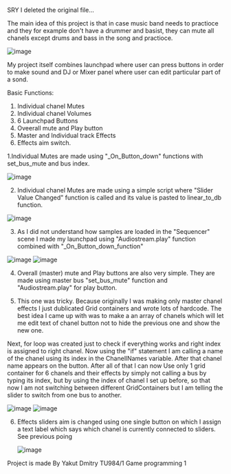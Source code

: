SRY I deleted the original file...

The main idea of this project is that in case music band needs to practioce and they for example don't have a drummer and basist, they can mute all chanels except drums and bass in the song and practioce.

![image](https://github.com/yakutdmitry/GP-2023/assets/159444433/788f0fc6-269a-4c64-8b07-cc911c3f8149) 

My project itself combines launchpad where user can press buttons in order to make sound and DJ or Mixer panel where user can edit particular part of a sond.

Basic Functions:
1. Individual chanel Mutes
2. Individual chanel Volumes
3. 6 Launchpad Buttons
4. Oveerall mute and Play button
5. Master and Individual track Effects
6. Effects aim switch.

1.Individual Mutes are made using "_On_Button_down" functions with set_bus_mute and bus index.

![image](https://github.com/yakutdmitry/GP-2023/assets/159444433/2889030a-1f8b-40b0-a203-3c49f20b86b3)


2. Individual chanel Mutes are made using a simple script where "Slider Value Changed" function is called and its value is pasted to linear_to_db function.

![image](https://github.com/yakutdmitry/GP-2023/assets/159444433/947fa434-abc0-4ef1-92bc-8c0411d563da)

3. As I did not understand how samples are loaded in the "Sequencer" scene I made my launchpad using "Audiostream.play" function combined with "_On_Button_down_function"

![image](https://github.com/yakutdmitry/GP-2023/assets/159444433/956bf3e0-4d95-4284-8824-08de9f85cf30) ![image](https://github.com/yakutdmitry/GP-2023/assets/159444433/4b24082d-553c-446a-bcc0-b16f953dc15a)

4. Overall (master) mute and Play buttons are also very simple. They are made using master bus "set_bus_mute" function and "Audiostream.play" for play button.


5. This one was tricky. Because originally I was making only master chanel effects I just dublicated Grid containers and wrote lots of hardcode. The best idea I came up with was to make a an array of chanels which will let me edit text of chanel button not to hide the previous one and show the new one.

Next, for loop was created just to check if everything works and right index is assigned to right chanel. Now using the "if" statement I am calling a name of the chanel using its index in the ChanellNames variable. After that chanel name appears on the button. After all of that I can now Use only 1 grid container for 6 chanels and their effects by simply not calling a bus by typing its index, but by using the index of chanel I set up before, so that now I am not switching between different GridContainers but I am telling the slider to switch from one bus to another.

![image](https://github.com/yakutdmitry/GP-2023/assets/159444433/6cbdbd9d-4a08-412b-af16-9b8fc3eff37e) ![image](https://github.com/yakutdmitry/GP-2023/assets/159444433/3f89ff65-67ef-4252-a8a4-3112d9d1a7f4)

6. Effects sliders aim is changed using one single button on which I assign a text label which says which chanel is currently connected to sliders. See previous poing

   ![image](https://github.com/yakutdmitry/GP-2023/assets/159444433/b53e7cbc-39ab-4dd6-8242-1b5fa69a57be)

Project is made By Yakut Dmitry TU984/1 
Game programming 1


